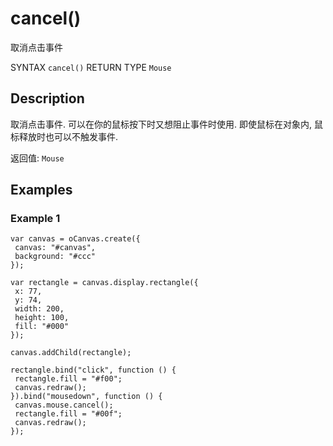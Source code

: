 # cancel()

取消点击事件

SYNTAX `cancel()` RETURN TYPE `Mouse` 

## Description

取消点击事件.
可以在你的鼠标按下时又想阻止事件时使用.
即使鼠标在对象内, 鼠标释放时也可以不触发事件.

返回值: `Mouse`

## Examples

### Example 1

```
var canvas = oCanvas.create({
 canvas: "#canvas",
 background: "#ccc"
});

var rectangle = canvas.display.rectangle({
 x: 77,
 y: 74,
 width: 200,
 height: 100,
 fill: "#000"
});

canvas.addChild(rectangle); 

rectangle.bind("click", function () { 
 rectangle.fill = "#f00"; 
 canvas.redraw(); 
}).bind("mousedown", function () { 
 canvas.mouse.cancel(); 
 rectangle.fill = "#00f";
 canvas.redraw();
}); 
```